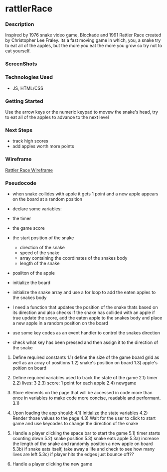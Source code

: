 # rattlerRace

### Description 
Inspired by 1976 snake video game, Blockade and 1991 Rattler Race created by Christopher Lee Fraley. Its a fast moving game in which, you, a snake try to eat all of the apples, but the more you eat the more you grow so try not to eat yourself.  

### ScreenShots

### Technologies Used
- JS, HTML/CSS

### Getting Started 
Use the arrow keys or the numeric keypad to movew the snake's head, try to eat all of the apples to advance to the next level 

### Next Steps
- track high scores 
- add apples worth more points 

### Wireframe 

<a href="https://www.figma.com/file/k1247DzM2dWvngDV5vOdt4/RattlerRace?node-id=0%3A1" target="_blank">Rattler Race Wireframe</a>

### Pseudocode 

- when snake collides with apple it gets 1 point and a new apple appears on the board at a random position 

- declare some variables: 
- the timer 
- the game score
- the start position of the snake 
	- direction of the snake 
	- speed of the snake 
	- array containing the coordinates of the snakes body 
	- length of the snake 
- posiiton of the apple 

- initialize the board 
- initialize the snake array and use a for loop to add the eaten apples to the snakes body 

- I need a function that updates the position of the snake thats based on its direction and also checks if the snake has collided with an apple if true update the score, add the eaten apple to the snakes body and place a new apple in a random position on the board 

- use some key codes as an event handler to control the snakes direction 
- check what key has been pressed and then assign it to the direction of the snake 



 
 
 
1) Define required constants
 1.1) define the size of the game board grid as well as an array of positions 
 1.2) snake's position on board
 1.3) apple's poition on board

2) Define required variables used to track the state of the game
 2.1) timer 
 2.2) lives: 3
 2.3) score: 1 point for each apple
 2.4) newgame 

3) Store elements on the page that will be accessed in code more than once in variables to make code more concise, readable and performant.
  3.1) 

4) Upon loading the app should:
	4.1) Initialize the state variables
	4.2) Render those values to the page
	4.3) Wait for the user to click to start game and use keycodes to change the direction of the   snake 

5) Handle a player clicking the space bar to start the game
  5.1) timer starts counting down 
  5.2) snake position 
  5.3) snake eats apple 
    5.3a) increase the length of the snake and randomly position a new apple on board 
    5.3b) if snake eats itself, take away a life and check to see how many lives are left
    5.3c) if player hits the edges just bounce off?? 

6) Handle a player clicking the new game 
